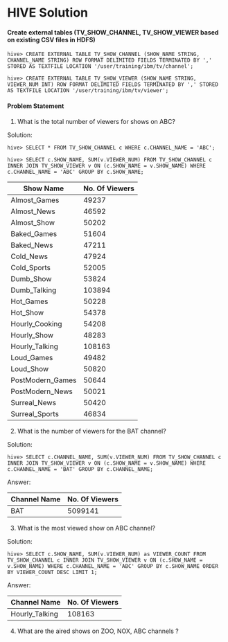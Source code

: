 HIVE Solution
========

#### Create external tables (TV_SHOW_CHANNEL, TV_SHOW_VIEWER based on existing CSV files in HDFS)

```
hive> CREATE EXTERNAL TABLE TV_SHOW_CHANNEL (SHOW_NAME STRING, CHANNEL_NAME STRING) ROW FORMAT DELIMITED FIELDS TERMINATED BY ',' STORED AS TEXTFILE LOCATION '/user/training/ibm/tv/channel';

hive> CREATE EXTERNAL TABLE TV_SHOW_VIEWER (SHOW_NAME STRING, VIEWER_NUM INT) ROW FORMAT DELIMITED FIELDS TERMINATED BY ',' STORED AS TEXTFILE LOCATION '/user/training/ibm/tv/viewer';
```

#### Problem Statement

1. What is the total number of viewers for shows on ABC?

Solution:

```
hive> SELECT * FROM TV_SHOW_CHANNEL c WHERE c.CHANNEL_NAME = 'ABC';

hive> SELECT c.SHOW_NAME, SUM(v.VIEWER_NUM) FROM TV_SHOW_CHANNEL c INNER JOIN TV_SHOW_VIEWER v ON (c.SHOW_NAME = v.SHOW_NAME) WHERE c.CHANNEL_NAME = 'ABC' GROUP BY c.SHOW_NAME;

```

| Show Name	|No. Of Viewers|
|---------------|--------------|
|Almost_Games 	|49237	|
|Almost_News	|46592	|
|Almost_Show	|50202	|
|Baked_Games	|51604	|
|Baked_News	|47211	|
|Cold_News	|47924	|
|Cold_Sports	|52005	|
|Dumb_Show	|53824	|
|Dumb_Talking	|103894	|
|Hot_Games	|50228	|
|Hot_Show	|54378	|
|Hourly_Cooking	|54208	|
|Hourly_Show	|48283	|
|Hourly_Talking	|108163	|
|Loud_Games	|49482	|
|Loud_Show	|50820	|
|PostModern_Games	|50644	|
|PostModern_News	|50021	|
|Surreal_News	|50420	|
|Surreal_Sports	|46834	|

2. What is the number of viewers for the BAT channel?


Solution:

```
hive> SELECT c.CHANNEL_NAME, SUM(v.VIEWER_NUM) FROM TV_SHOW_CHANNEL c INNER JOIN TV_SHOW_VIEWER v ON (c.SHOW_NAME = v.SHOW_NAME) WHERE c.CHANNEL_NAME = 'BAT' GROUP BY c.CHANNEL_NAME;

```

Answer:

| Channel Name	|No. Of Viewers|
|---------------|--------------|
|BAT		|5099141	|


3. What is the most viewed show on ABC channel?

Solution:

```
hive> SELECT c.SHOW_NAME, SUM(v.VIEWER_NUM) as VIEWER_COUNT FROM TV_SHOW_CHANNEL c INNER JOIN TV_SHOW_VIEWER v ON (c.SHOW_NAME = v.SHOW_NAME) WHERE c.CHANNEL_NAME = 'ABC' GROUP BY c.SHOW_NAME ORDER BY VIEWER_COUNT DESC LIMIT 1;

```

Answer:

| Channel Name	|No. Of Viewers|
|---------------|--------------|
|Hourly_Talking	|108163		|


4. What are the aired shows on ZOO, NOX, ABC channels ?




